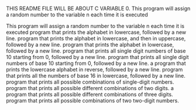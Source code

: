THIS README FILE WILL BE ABOUT C VARIABLE 0. This program will assign a random number to the variable n each time it is executed

This program will assign a random number to the variable n each time it is executed
program that prints the alphabet in lowercase, followed by a new line.
program that prints the alphabet in lowercase, and then in uppercase, followed by a new line.
program that prints the alphabet in lowercase, followed by a new line.
program that prints all single digit numbers of base 10 starting from 0, followed by a new line.
program that prints all single digit numbers of base 10 starting from 0, followed by a new line.
a program that prints the lowercase alphabet in reverse, followed by a new line.
program that prints all the numbers of base 16 in lowercase, followed by a new line.
program that prints all possible combinations of single-digit numbers.
program that prints all possible different combinations of two digits.
a program that prints all possible different combinations of three digits.
program that prints all possible combinations of two two-digit numbers.
